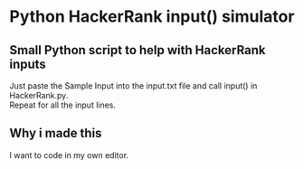 # Python HackerRank input() simulator

## Small Python script to help with HackerRank inputs

Just paste the Sample Input into the input.txt file and call input() in HackerRank.py.  
Repeat for all the input lines. 


## Why i made this

I want to code in my own editor.

